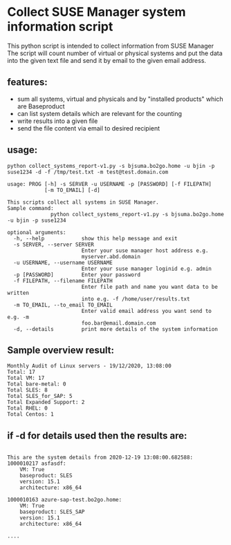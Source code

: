 # Collect SUSE Manager system information script

This python script is intended to collect information from SUSE Manager 
The script will count number of virtual or physical systems and put the data
into the given text file and send it by email to the given email address.

## features:
* sum all systems, virtual and physicals and by "installed products" which are Baseproduct
* can list system details which are relevant for the counting
* write results into a given file
* send the file content via email to desired recipient

## usage:

```python collect_systems_report-v1.py -s bjsuma.bo2go.home -u bjin -p suse1234 -d -f /tmp/test.txt -m test@test.domain.com```

```# python collect_systems_report-v1.py --help
usage: PROG [-h] -s SERVER -u USERNAME -p [PASSWORD] [-f FILEPATH]
            [-m TO_EMAIL] [-d]

This scripts collect all systems in SUSE Manager. 
Sample command:
              python collect_systems_report-v1.py -s bjsuma.bo2go.home -u bjin -p suse1234 

optional arguments:
  -h, --help            show this help message and exit
  -s SERVER, --server SERVER
                        Enter your suse manager host address e.g.
                        myserver.abd.domain
  -u USERNAME, --username USERNAME
                        Enter your suse manager loginid e.g. admin
  -p [PASSWORD]         Enter your password
  -f FILEPATH, --filename FILEPATH
                        Enter file path and name you want data to be written
                        into e.g. -f /home/user/results.txt
  -m TO_EMAIL, --to_email TO_EMAIL
                        Enter valid email address you want send to e.g. -m
                        foo.bar@email.domain.com
  -d, --details         print more details of the system information
  ```
  
  ## Sample overview result:
  ```
Monthly Audit of Linux servers - 19/12/2020, 13:08:00
Total: 17
Total VM: 17
Total bare-metal: 0
Total SLES: 8
Total SLES_for_SAP: 5
Total Expanded Support: 2
Total RHEL: 0
Total Centos: 1
```

## if -d for details used then the results are:
```

This are the system details from 2020-12-19 13:08:00.682588:
1000010217 asfasdf:
	VM: True
	baseproduct: SLES
	version: 15.1
	architecture: x86_64

1000010163 azure-sap-test.bo2go.home:
	VM: True
	baseproduct: SLES_SAP
	version: 15.1
	architecture: x86_64

....
```


